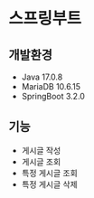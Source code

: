 # 스프링부트

## 개발환경

- Java 17.0.8
- MariaDB 10.6.15
- SpringBoot 3.2.0

## 기능

- 게시글 작성
- 게시글 조회
- 특정 게시글 조회
- 특정 게시글 삭제